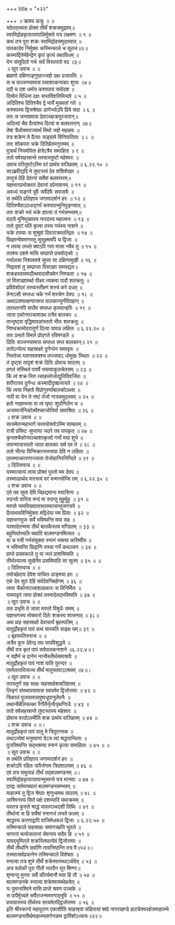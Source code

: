 +++
title = "०२२"

+++
॥ ऋषय ऊचुः ॥ ॥  
यदेतद्भवता प्रोक्तं तीर्थे शक्रसमुद्रवम्॥  
स्वामिद्रोहकृतात्पापान्निर्मुक्तो यत्र लक्ष्मणः ॥ १ ॥  
कथं तत्र पुरा शक्रः स्वामिद्रोहसमुद्भवात् ॥  
पातकादेव निर्मुक्तः कस्मिन्काले च सूतज॥२॥  
कस्माद्दितेर्महेन्द्रेण कृतं कृत्यं तथाविधम् ॥  
येन संसूदितो गर्भः सर्वं विस्तरतो वद ॥३॥  
॥ सूत उवाच ॥ ॥  
ब्रह्मणो दक्षिणाङ्गुष्ठाज्जज्ञे दक्षः प्रजापतिः ॥  
स च सञ्जनयामास पचाशत्कन्यकाः शुभाः ॥४॥  
ददौ च दश धर्माय कश्यपाय त्रयोदश ॥  
दिव्येन विधिना दक्षः सप्तविंशतिमिन्दवे ॥ ५ ॥  
अदितिश्च दितिश्चैव द्वे भार्ये मुख्यतां गते ॥  
कश्यपस्य द्विजश्रेष्ठाः प्राणेभ्योऽपि प्रिये सदा ॥ ६ ॥  
ततः स जनयामास देवाञ्च्छक्रपुरःसरान्॥  
अदित्यां चैव दैत्यांश्च दित्यां स बलवत्तरान् ॥७॥  
तेषां त्रैलोक्यराज्यार्थं मिथो जज्ञे महाहवः ॥  
तत्र शक्रेण ते दैत्याः सङ्ग्रामे विनिपातिताः ॥ ८ ॥  
ततः शोकपरा चक्रे दितिर्व्रतमनुत्तमम् ॥  
पुत्रार्थं नियमोपेता क्षेत्रेऽत्रैव समाहिता ॥ ९ ॥  
ततो वर्षसहस्रान्ते तस्यास्तुष्टो महेश्वरः ॥  
उवाच परितुष्टोऽस्मि वरं प्रार्थय वाञ्छितम् ॥ ६.२२.१० ॥  
साऽब्रवीद्यदि मे तुष्टस्त्वं देव शशिशेखर ॥  
तत्पुत्रं देहि देवानां सर्वेषां बलवत्तरम्॥  
यज्ञभागप्रभोक्तारं देवानां दर्पनाशनम् ॥ ११ ॥  
अवध्यं सङ्गरे पूर्वैः सर्वैदेवैः सवासवैः ॥  
स तथेति प्रतिज्ञाय जगामादर्शनं हरः ॥ १२ ॥  
दितिश्चैवाऽदधाद्गर्भं कश्यपान्मुनिपुङ्गवात् ॥  
ततः शक्रो भयं चक्रे ज्ञात्वा तं गर्भसम्भवम्॥  
वदतो मुनिमुख्यस्य नारदस्य महात्मनः ॥ १३ ॥  
ततो दुष्टां मतिं कृत्वा तस्य गर्भस्य नाशने ॥  
चक्रे तस्याः स शुश्रूषां दिवारात्रमतन्द्रितः ॥ १४ ॥  
छिद्रमन्वेषमाणस्तु सुसूक्ष्ममपि च द्विजाः ॥  
न तस्या लभते क्वाऽपि गता मासा नवैव तु ॥ १५ ॥  
ततश्च दशमे मासि सम्प्राप्ते प्रसवोद्भवे ॥  
गर्भालसा निशावक्त्रे सुप्ता सा दक्षिणामुखी ॥ १६ ॥  
निद्रावशं तु सम्प्राप्ता विसञ्ज्ञा समपद्यत॥  
शक्रहस्तावमर्दोत्थपादसौख्येन निश्चला ॥ १७ ॥  
तां विसञ्ज्ञामथो वीक्ष्य त्यक्त्वा पादौ शतक्रतुः ॥  
प्रविवेशोदरं तस्यास्तीक्ष्णं शस्त्रं करे दधत् ॥  
तेनाऽसौ सप्तधा चके गर्भं शस्त्रेण देवपः ॥ १८ ॥  
अथाऽपश्यत्क्षणात्सप्त वालकान्पूर्णविग्रहान् ॥  
ततस्तानपि सप्तैव सप्तधा कृतवान्हरिः ॥ १९ ॥  
जाता एकोनपञ्चाशदथ तत्रैव बालकाः ॥  
तान्दृष्ट्वा वृद्धिमापन्नांस्ततो भीतः शतक्रतुः ॥  
निश्चक्रामोदरातूर्णं दित्या यावन्न लक्षितः ॥ ६.२२.२० ॥  
ततः प्रभाते विमले प्रोद्गते रविमण्डले ॥  
दितिः सञ्जनयामास सप्तधा सप्त बालकान्॥ २१ ॥  
ततोऽभ्येत्य सहस्राक्षो दुर्गन्धेन समावृतः ॥  
निस्तेजा म्लानवक्त्रश्च लज्जयाऽ धोमुखः स्थितः ॥ २२ ॥  
तं दृष्ट्वा तादृशं शक्रं दितिः प्रोवाच सादरम् ॥  
प्रणतं संस्थितं पार्श्वे भयव्याकुलचेतसम् ॥ २३ ॥  
किं त्वं शक्र निरु त्साहस्तेजोद्युतिविवर्जितः ॥  
शरीरात्तव दुर्गन्धः कस्मादीदृक्प्रजायते ॥ २४ ॥  
किं त्वया निहतो विप्रोगुरुर्वाबालकोऽथवा ॥  
नारी वा येन ते नष्टं तेजो गात्रसमुद्भवम् ॥ २५ ॥  
हतो नखाम्भसा वा त्वं घृष्टः शूर्पानिलेन च ॥  
अजामार्जनिकोत्थैश्चरजोभिर्वा समाश्रितः ॥ २६ ॥  
॥ शक्र उवाच ॥ ॥  
सत्यमेतन्महाभागे यत्त्वयोक्तोऽस्मि साम्प्रतम् ॥  
रात्रौ प्रविष्टः सुप्ताया जठरे तव पापकृत् ॥ २७ ॥  
कृन्तश्चैकोनपञ्चाशत्कृत्वो गर्भो मया शुभे ॥  
तावन्मात्रास्ततो जाता बालकाः सर्व एव ते ॥ २८ ॥  
ततो भीत्या विनिष्क्रान्तस्त्वया देवि न लक्षितः ॥  
एतस्मात्कारणाज्जाता तेजोहानिरनिन्दिते ॥ २९ ॥  
॥ दितिरुवाच ॥ ॥  
यस्मात्सत्यं त्वया प्रोक्तं पुरतो मम देवप ॥  
तस्मात्प्रार्थय मत्तस्त्वं वरं यन्मनसेप्सि तम् ॥ ६.२२.३० ॥  
॥ शक्र उवाच ॥ ॥  
एते तव सुता देवि च्छिद्यमाना मयासिना ॥  
रुदन्तो वारिता मन्दं मा रुदन्तु मुहुर्मुहुः ॥ ३१ ॥  
मरुतो नामविख्यातास्तस्मात्सन्तुजगत्रये ॥  
दैत्यभावविनिर्मुक्ता मद्विधेया मम प्रियाः ॥ ३२ ॥  
यज्ञभागभुजः सर्वे भविष्यन्ति मया सह ॥  
यस्मादेतन्मया तीर्थं बालकैस्तव मण्डितम् ॥ ३३ ॥  
बहुभिर्यास्यति ख्यातिं बालमण्डनमित्यतः ॥  
या च स्त्री गर्भसंयुक्ता स्नानं भक्त्या करिष्यीत ॥  
न भविष्यन्ति छिद्राणि तस्या गर्भे कथञ्चन ॥ ३४ ॥  
प्राप्ते प्रसवकाले तु या जलं प्राशयिष्यति ॥  
तीर्थस्यास्य सुखेनैव प्रसविष्यति सा सुतम् ॥ ३५ ॥ ॥  
॥ दितिरुवाच ॥ ॥  
तवोच्छेदाय देवेश याचितः प्राङ्मया हरः ॥  
एकं देव सुतं देहि सर्वदेवनिबर्हणम् ॥ ३६ ॥  
त्वया चैकोनपञ्चाशत्प्रकारः स विनिर्मितः ॥  
यस्मादृतं त्वया प्रोक्तं तस्मादेतद्भविष्यति ॥ ३७ ॥  
॥ सूत उवाच ॥ ॥  
ततः प्रभृति ते जाता मरुतो विबुधैः समम् ॥  
यज्ञभागस्य भोक्तारो दितेः शक्रस्य शासनात् ॥ ३८॥  
अथ प्राह सहस्राक्षो देवाचार्यं बृहस्पतिम् ॥  
मातुर्द्रोहकृतं पापं कथं यास्यति सङ्क्ष यम्॥ ३९ ॥  
॥ बृहस्पतिरुवाच ॥ ॥  
अत्रैव कुरु देवेन्द्र तपः पापविशुद्धये ॥  
तीर्थे यत्र कृतं पापं सर्वपातकनाशने ॥६.२२.४॥।  
न यज्ञैर्न च दानेन नान्यैस्तीर्थसमाश्रयैः ॥  
मातुर्द्रोहकृतं पापं नाशं याति पुरन्दर ॥  
एवमेतत्परित्यज्य तीर्थं मातुस्तवाऽऽश्रयम् ॥४॥।  
॥ सूत उवाच ॥ ॥  
ततस्तूर्णं सह साक्षः सहस्राक्षेशसञ्ज्ञितम् ॥  
लिङ्गं संस्थापयामास स्वयमेव द्विजोत्तमाः ॥ ४२ ॥  
त्रिकालं पूजयामासपुष्पधूपानुलेपनैः ॥  
तथान्यैर्बलिसत्का रैर्गीतैर्नृत्यैःपृथग्विधैः ॥ ४३ ॥  
ततो वर्षसहस्रान्ते तुष्टस्तस्य महेश्वरः ॥  
प्रोवाच वरदोऽस्मीति शक्र प्रार्थय वाञ्छितम् ॥ ४४ ॥  
॥ शक्र उवाच ॥ ॥।  
मातुर्द्रोहकृतं पापं यातु मे त्रिपुरान्तक ॥  
तथाऽन्येषां मनुष्याणां येऽत्र त्वां श्रद्धयान्विताः ॥  
पूजयिष्यन्ति सद्भक्त्या स्नानं कृत्वा समाहिताः ॥ ४५ ॥ ॥  
॥ सूत उवाच ॥ ॥  
स तथेति प्रतिज्ञाय जगामादर्शनं हरः ॥  
शक्रोऽपि रहितः पापैर्जगाम त्रिदशालयम् ॥ ४६ ॥  
एवं तत्र समुत्पन्नं तीर्थं तद्बालमण्डनम् ॥।  
स्वामिद्रोहकृतात्पापान्मुच्यन्ते यत्र मानवाः ॥ ४७ ॥  
एतद्वः सर्वमाख्यातं बालमण्डनसम्भवम् ॥  
माहात्म्यं तु द्विज श्रेष्ठाः शृणुध्वमथ सादरम् ॥ ४८ ॥  
आश्विनस्य सिते पक्षे दशम्यादि यथाक्रमम् ॥  
यस्तत्र कुरुते श्राद्धं यावत्पञ्चदशी तिथिः ॥ ४९ ॥  
तीर्थानां स हि सर्वेषां स्नानजं लभते फलम् ॥  
श्राद्धस्य करणाद्वापि वाजिमेधफलं द्विजाः ॥ ६.२२.५० ॥  
तस्मिन्काले सहस्राक्षः समागच्छति भूतले ॥  
भागानां मर्त्यजातानां सेवनाय सदैव हि ॥ ५१ ॥  
यावद्भूमितले शक्रस्तिष्ठत्येवं द्विजोत्तमाः ॥  
तीर्थे तीर्थानि सर्वाणि तावत्तिष्ठन्ति तत्र वै॥५२॥।  
तस्मात्सर्वप्रयत्नेन तस्मिन्काले विशेषतः ॥  
स्नात्वा तत्र शुभे तीर्थै शक्रेश्वरमथाऽर्चयेत् ॥ ५३ ॥  
अत्र श्लोकौ पुरा गीतौ नारदैन सुर षिण्णा॥  
शृण्वन्तु मुनयः सर्वे कीर्त्यमानौ मया हि तौ ॥ ५४ ॥  
बालमण्डनके स्नात्वा शक्रेश्वरमथेक्षयेत् ॥  
यः पुमानाश्विने मासि प्राप्ते श्रवण पञ्चके ॥  
स पापैर्मुच्यते सर्वैराजन्ममरणाद्भुवि ॥ ५५ ॥  
प्रभावात्तस्य तीर्थस्य सत्यमेतद्द्विजोत्तमाः ॥ ५६ ॥  
इति श्रीस्कान्दे महापुराण एकाशीति साहस्र्यां संहितायां षष्ठे नागरखण्डे हाटकेश्वरक्षेत्रमाहात्म्ये बालमण्डनतीर्थमाहात्म्यवर्णनन्नाम द्वाविंशोऽध्यायः॥२२॥